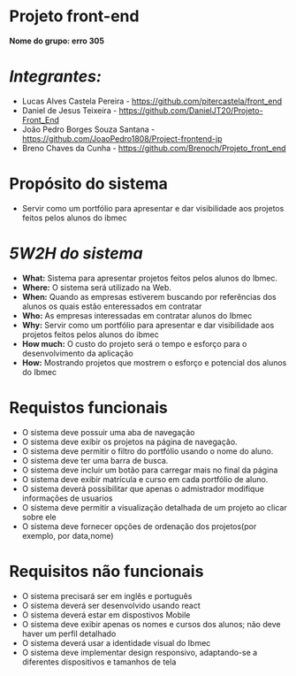 # Projeto front-end

**Nome do grupo: erro 305**
 # ***Integrantes:***
- Lucas Alves Castela Pereira - https://github.com/pitercastela/front_end
- Daniel de Jesus Teixeira - https://github.com/DanielJT20/Projeto-Front_End
- João Pedro Borges Souza Santana - https://github.com/JoaoPedro1808/Project-frontend-jp
- Breno Chaves da Cunha - https://github.com/Brenoch/Projeto_front_end


# **Propósito do sistema**

- Servir como um portfólio para apresentar e dar visibilidade aos projetos feitos pelos alunos do ibmec

# *5W2H do sistema*

- **What:** Sistema para apresentar projetos feitos pelos alunos do Ibmec.
- **Where:** O sistema será utilizado na Web.
- **When:** Quando as empresas estiverem buscando por referências dos alunos os quais estão enteressados em contratar
- **Who:** As empresas interessadas em contratar alunos do Ibmec
- **Why:** Servir como um portfólio para apresentar e dar visibilidade aos projetos feitos pelos alunos do ibmec
- **How much:** O custo do projeto será o tempo e esforço para o desenvolvimento da aplicação
- **How:** Mostrando projetos que mostrem o esforço e potencial dos alunos do Ibmec

#  **Requistos funcionais**

- O sistema deve possuir uma aba de navegação
- O sistema deve exibir os projetos na página de navegação.
- O sistema deve permitir o filtro do portfólio usando o nome do aluno.
- O sistema deve ter uma barra de busca.
- O sistema deve incluir um botão para carregar mais no final da página
- O sistema deve exibir matrícula e curso em cada portfólio de aluno.
- O sistema deverá possibilitar que apenas o admistrador modifique informações de usuarios
- O sistema deve permitir a visualização detalhada de um projeto ao clicar sobre ele
- O sistema deve fornecer opções de ordenação dos projetos(por exemplo, por data,nome)


#  **Requisitos não funcionais**
- O sistema precisará ser em inglês e português
- O sistema deverá ser desenvolvido usando react
- O sistema deverá estar em dispostivos Mobile
- O sistema deve exibir apenas os nomes e cursos dos alunos; não deve haver um perfil detalhado
- O sistema deverá usar a identidade visual do Ibmec
- O sistema deve implementar design responsivo, adaptando-se a diferentes dispositivos e tamanhos de tela

